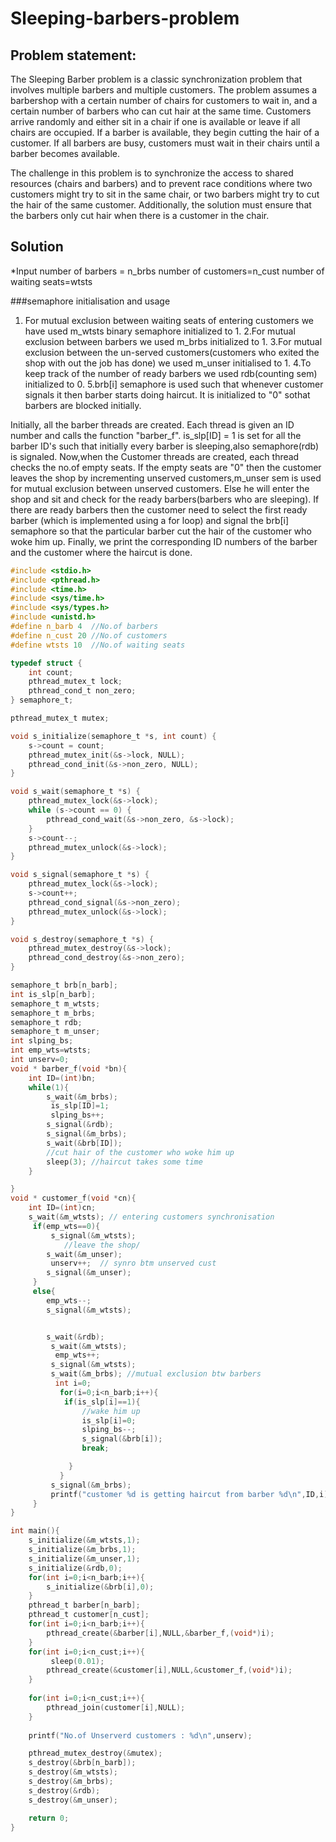 # Sleeping-barbers-problem
## Problem statement:
The Sleeping Barber problem is a classic synchronization problem that involves multiple barbers and multiple customers. The problem assumes a barbershop with a certain number of chairs for customers to wait in, and a certain number of barbers who can cut hair at the same time. Customers arrive randomly and either sit in a chair if one is available or leave if all chairs are occupied. If a barber is available, they begin cutting the hair of a customer. If all barbers are busy, customers must wait in their chairs until a barber becomes available.

The challenge in this problem is to synchronize the access to shared resources (chairs and barbers) and to prevent race conditions where two customers might try to sit in the same chair, or two barbers might try to cut the hair of the same customer. Additionally, the solution must ensure that the barbers only cut hair when there is a customer in the chair.

## Solution


*Input
number of barbers = n_brbs
number of customers=n_cust
number of waiting seats=wtsts

###semaphore initialisation and usage
1. For mutual exclusion between waiting seats of entering customers we have used m_wtsts binary semaphore initialized to 1.
2.For mutual exclusion between barbers we used m_brbs initialized to 1.
3.For mutual exclusion between the un-served customers(customers who exited the shop with out the job has done) we used m_unser initialised to 1.
4.To keep track of the number of ready barbers we used rdb(counting sem) initialized to 0.
5.brb[i] semaphore is used such that whenever customer signals it then barber starts doing haircut. It is initialized to "0" sothat barbers are blocked initially.

Initially, all the barber threads are created. Each thread is given an ID number and calls the function "barber_f". is_slp[ID] = 1 is set for all the barber ID's such that initially every barber is sleeping,also semaphore(rdb) is signaled.
Now,when the Customer threads are created, each thread checks the no.of empty seats. If the empty seats are "0" then the customer leaves the shop by incrementing unserved customers,m_unser sem is used for mutual exclusion between unserved customers. Else he will enter the shop and sit and check for the ready barbers(barbers who are sleeping). If there are ready barbers  then the customer need to select the first ready barber (which is implemented using a for loop) and signal the brb[i] semaphore so that the particular barber cut the hair of the customer who woke him up.
Finally, we print the corresponding ID numbers of the barber and the customer where the haircut is done.

```c
#include <stdio.h>
#include <pthread.h>
#include <time.h>
#include <sys/time.h>
#include <sys/types.h>
#include <unistd.h>
#define n_barb 4  //No.of barbers
#define n_cust 20 //No.of customers
#define wtsts 10  //No.of waiting seats

typedef struct {
    int count;
    pthread_mutex_t lock;
    pthread_cond_t non_zero;
} semaphore_t;

pthread_mutex_t mutex;

void s_initialize(semaphore_t *s, int count) {
    s->count = count;
    pthread_mutex_init(&s->lock, NULL);
    pthread_cond_init(&s->non_zero, NULL);
}

void s_wait(semaphore_t *s) {
    pthread_mutex_lock(&s->lock);
    while (s->count == 0) {
        pthread_cond_wait(&s->non_zero, &s->lock);
    }
    s->count--;
    pthread_mutex_unlock(&s->lock);
}

void s_signal(semaphore_t *s) {
    pthread_mutex_lock(&s->lock);
    s->count++;
    pthread_cond_signal(&s->non_zero);
    pthread_mutex_unlock(&s->lock);
}

void s_destroy(semaphore_t *s) {
    pthread_mutex_destroy(&s->lock);
    pthread_cond_destroy(&s->non_zero);
}

semaphore_t brb[n_barb];
int is_slp[n_barb];
semaphore_t m_wtsts;
semaphore_t m_brbs;
semaphore_t rdb;
semaphore_t m_unser;
int slping_bs;
int emp_wts=wtsts;
int unserv=0;
void * barber_f(void *bn){
    int ID=(int)bn;
    while(1){
        s_wait(&m_brbs);
         is_slp[ID]=1;
         slping_bs++;
        s_signal(&rdb);
        s_signal(&m_brbs);
        s_wait(&brb[ID]);  
        //cut hair of the customer who woke him up
        sleep(3); //haircut takes some time
    }

}
void * customer_f(void *cn){
    int ID=(int)cn;
    s_wait(&m_wtsts); // entering customers synchronisation
     if(emp_wts==0){
         s_signal(&m_wtsts); 
            //leave the shop/
        s_wait(&m_unser);
         unserv++;  // synro btm unserved cust
        s_signal(&m_unser); 
     }
     else{
        emp_wts--;
        s_signal(&m_wtsts); 


        s_wait(&rdb);
         s_wait(&m_wtsts); 
          emp_wts++;
         s_signal(&m_wtsts);
         s_wait(&m_brbs); //mutual exclusion btw barbers
          int i=0;
           for(i=0;i<n_barb;i++){
            if(is_slp[i]==1){
                //wake him up
                is_slp[i]=0;   
                slping_bs--;
                s_signal(&brb[i]);  
                break;

             }
           }
         s_signal(&m_brbs);
         printf("customer %d is getting haircut from barber %d\n",ID,i);
     }
}

int main(){
    s_initialize(&m_wtsts,1);
    s_initialize(&m_brbs,1);
    s_initialize(&m_unser,1);
    s_initialize(&rdb,0);
    for(int i=0;i<n_barb;i++){
        s_initialize(&brb[i],0);
    }
    pthread_t barber[n_barb];
    pthread_t customer[n_cust];
    for(int i=0;i<n_barb;i++){
        pthread_create(&barber[i],NULL,&barber_f,(void*)i);
    }
    for(int i=0;i<n_cust;i++){
         sleep(0.01);
        pthread_create(&customer[i],NULL,&customer_f,(void*)i);
    }
    
    for(int i=0;i<n_cust;i++){
        pthread_join(customer[i],NULL);
    }
     
    printf("No.of Unserverd customers : %d\n",unserv);

    pthread_mutex_destroy(&mutex);
    s_destroy(&brb[n_barb]);
    s_destroy(&m_wtsts);
    s_destroy(&m_brbs);
    s_destroy(&rdb);
    s_destroy(&m_unser);

    return 0;
}
```

